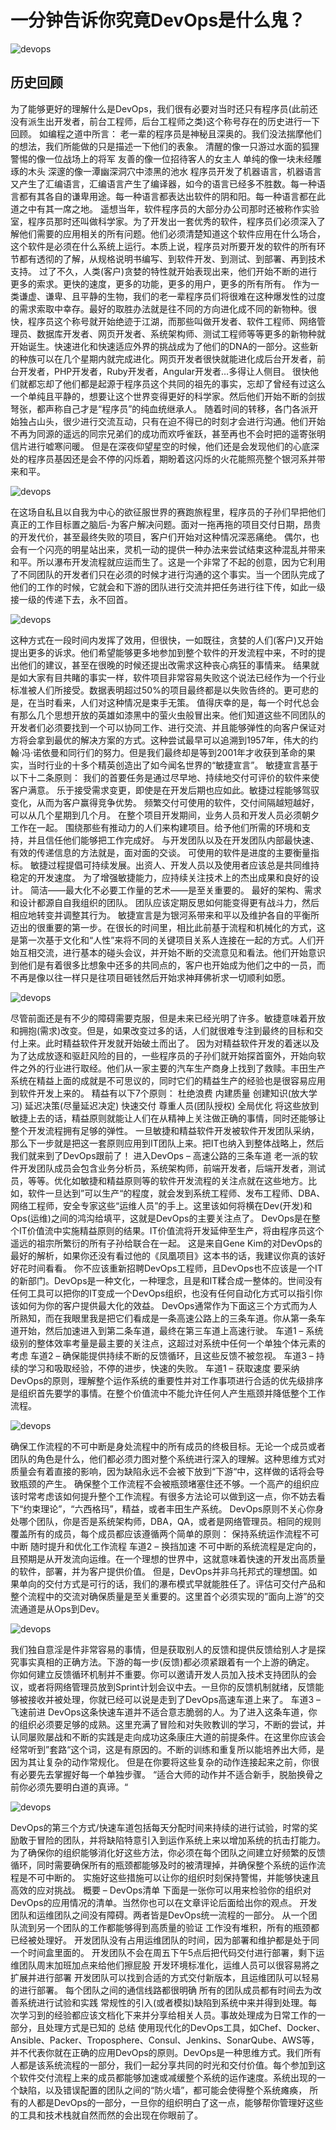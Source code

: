 # 一分钟告诉你究竟DevOps是什么鬼？

![devops](./../img/devops1.png "devops")

## 历史回顾

为了能够更好的理解什么是DevOps，我们很有必要对当时还只有程序员(此前还没有派生出开发者，前台工程师，后台工程师之类)这个称号存在的历史进行一下回顾。
如编程之道中所言：
老一辈的程序员是神秘且深奥的。我们没法揣摩他们的想法，我们所能做的只是描述一下他们的表象。
清醒的像一只游过水面的狐狸
警惕的像一位战场上的将军
友善的像一位招待客人的女主人
单纯的像一块未经雕琢的木头
深邃的像一潭幽深洞穴中漆黑的池水
程序员开发了机器语言，机器语言又产生了汇编语言，汇编语言产生了编译器，如今的语言已经多不胜数。每一种语言都有其各自的谦卑用途。每一种语言都表达出软件的阴和阳。每一种语言都在此道之中有其一席之地。
遥想当年，软件程序员的大部分办公司那时还被称作实验室，程序员那时还叫做科学家。为了开发出一套优秀的软件，程序员们必须深入了解他们需要的应用相关的所有问题。他们必须清楚知道这个软件应用在什么场合，这个软件是必须在什么系统上运行。本质上说，程序员对所要开发的软件的所有环节都有透彻的了解，从规格说明书编写、到软件开发、到测试、到部署、再到技术支持。
过了不久，人类(客户)贪婪的特性就开始表现出来，他们开始不断的进行更多的索求。更快的速度，更多的功能，更多的用户，更多的所有所有。
作为一类谦虚、谦卑、且平静的生物，我们的老一辈程序员们将很难在这种爆发性的过度的需求索取中幸存。最好的取胜办法就是往不同的方向进化成不同的新物种。很快，程序员这个称号就开始绝迹于江湖，而那些叫做开发者、软件工程师、网络管理员、数据库开发者、网页开发者、系统架构师、测试工程师等等更多的新物种就开始诞生。快速进化和快速适应外界的挑战成为了他们的DNA的一部分。这些新的种族可以在几个星期内就完成进化。网页开发者很快就能进化成后台开发者，前台开发者，PHP开发者，Ruby开发者，Angular开发者…多得让人侧目。
很快他们就都忘却了他们都是起源于程序员这个共同的祖先的事实，忘却了曾经有过这么一个单纯且平静的，想要让这个世界变得更好的科学家。然后他们开始不断的剑拔弩张，都声称自己才是“程序员”的纯血统继承人。
随着时间的转移，各门各派开始独占山头，很少进行交流互动，只有在迫不得已的时刻才会进行沟通。他们开始不再为同源的遥远的同宗兄弟们的成功而欢呼雀跃，甚至再也不会时把的遥寄张明信片进行嘘寒问暖。
但是在深夜仰望星空的时候，他们还是会发现他们的心底深处的程序员基因还是会不停的闪烁着，期盼着这闪烁的火花能照亮整个银河系并带来和平。

![devops](./../img/devops2.png "devops")

在这场自私且以自我为中心的欲征服世界的赛跑旅程里，程序员的子孙们早把他们真正的工作目标置之脑后-为客户解决问题。面对一拖再拖的项目交付日期，昂贵的开发代价，甚至最终失败的项目，客户们开始对这种情况深恶痛绝。
偶尔，也会有一个闪亮的明星站出来，灵机一动的提供一种办法来尝试结束这种混乱并带来和平。所以瀑布开发流程就应运而生了。这是一个非常了不起的创意，因为它利用了不同团队的开发者们只在必须的时候才进行沟通的这个事实。当一个团队完成了他们的工作的时候，它就会和下游的团队进行交流并把任务进行往下传，如此一级接一级的传递下去，永不回首。

![devops](./../img/devops3.png "devops")

这种方式在一段时间内发挥了效用，但很快，一如既往，贪婪的人们(客户)又开始提出更多的诉求。他们希望能够更多地参加到整个软件的开发流程中来，不时的提出他们的建议，甚至在很晚的时候还提出改需求这种丧心病狂的事情来。
结果就是如大家有目共睹的事实一样，软件项目非常容易失败这个说法已经作为一个行业标准被人们所接受。数据表明超过50%的项目最终都是以失败告终的。更可悲的是，在当时看来，人们对这种情况是束手无策。
值得庆幸的是，每一个时代总会有那么几个思想开放的英雄如漆黑中的萤火虫般冒出来。他们知道这些不同团队的开发者们必须要找到一个可以协同工作、进行交流、并且能够弹性的向客户保证对方将会拿到最优的解决方案的方式。这种尝试最早可以追溯到1957年，伟大的约翰·冯·诺依曼和同行们的努力。但是我们最终却是等到2001年才收获到革命的果实，当时行业的十多个精英创造出了如今闻名世界的“敏捷宣言”。
敏捷宣言基于以下十二条原则：
我们的首要任务是通过尽早地、持续地交付可评价的软件来使客户满意。
乐于接受需求变更，即使是在开发后期也应如此。敏捷过程能够驾驭变化，从而为客户赢得竞争优势。
频繁交付可使用的软件，交付间隔越短越好，可以从几个星期到几个月。
在整个项目开发期间，业务人员和开发人员必须朝夕工作在一起。
围绕那些有推动力的人们来构建项目。给予他们所需的环境和支持，并且信任他们能够把工作完成好。
与开发团队以及在开发团队内部最快速、有效的传递信息的方法就是，面对面的交谈。
可使用的软件是进度的主要衡量指标。
敏捷过程提倡可持续发展。出资人、开发人员以及使用者应该总是共同维持稳定的开发速度。
为了增强敏捷能力，应持续关注技术上的杰出成果和良好的设计。
简洁——最大化不必要工作量的艺术——是至关重要的。
最好的架构、需求和设计都源自自我组织的团队。
团队应该定期反思如何能变得更有战斗力，然后相应地转变并调整其行为。
敏捷宣言是为银河系带来和平以及维护各自的平衡所迈出的很重要的第一步。在很长的时间里，相比此前基于流程和机械化的方式，这是第一次基于文化和“人性”来将不同的关键项目关系人连接在一起的方式。人们开始互相交流，进行基本的碰头会议，并开始不断的交流意见和看法。他们开始意识到他们是有着很多比想象中还多的共同点的，客户也开始成为他们之中的一员，而不再是像以往一样只是往项目砸钱然后开始求神拜佛祈求一切顺利如愿。

![devops](./../img/devops4.png "devops")

尽管前面还是有不少的障碍需要克服，但是未来已经光明了许多。敏捷意味着开放和拥抱(需求)改变。但是，如果改变过多的话，人们就很难专注到最终的目标和交付上来。此时精益软件开发就开始破土而出了。
因为对精益软件开发的着迷以及为了达成放逐和驱赶风险的目的，一些程序员的子孙们就开始探首窗外，开始向软件之外的行业进行取经。他们从一家主要的汽车生产商身上找到了救赎。丰田生产系统在精益上面的成就是不可思议的，同时它们的精益生产的经验也是很容易应用到软件开发上来的。
精益有以下7个原则：
杜绝浪费
内建质量
创建知识(放大学习)
延迟决策(尽量延迟决定)
快速交付
尊重人员(团队授权)
全局优化
将这些放到敏捷上去的话，精益原则就能让人们在从精神上关注做正确的事情，同时还能够让整个开发流程拥有足够的弹性。
一旦敏捷和精益软件开发被软件开发团队采纳，那么下一步就是把这一套原则应用到IT团队上来。把IT也纳入到整体战略上，然后我们就来到了DevOps跟前了！
进入DevOps – 高速公路的三条车道
老一派的软件开发团队成员会包含业务分析员，系统架构师，前端开发者，后端开发者，测试员，等等。优化如敏捷和精益原则等的软件开发流程的关注点就在这些地方。比如，软件一旦达到”可以生产“的程度，就会发到系统工程师、发布工程师、DBA、网络工程师，安全专家这些“运维人员”的手上。这里该如何将横在Dev(开发)和Ops(运维)之间的鸿沟给填平，这就是DevOps的主要关注点了。
DevOps是在整个IT价值流中实施精益原则的结果。IT价值流将开发延伸至生产，将由程序员这个遥远的祖宗所繁衍的所有子孙给联合在一起。
这是来自Gene Kim的对DevOps的最好的解析，如果你还没有看过他的《凤凰项目》这本书的话，我建议你真的该好好花时间看看。
你不应该重新招聘DevOps工程师，且DevOps也不应该是一个IT的新部门。DevOps是一种文化，一种理念，且是和IT糅合成一整体的。世间没有任何工具可以把你的IT变成一个DevOps组织，也没有任何自动化方式可以指引你该如何为你的客户提供最大化的效益。
DevOps通常作为下面这三个方式而为人所熟知，而在我眼里我是把它们看成是一条高速公路上的三条车道。你从第一条车道开始，然后加速进入到第二条车道，最终在第三车道上高速行驶。
车道1 – 系统级别的整体效率考量是最主要的关注点，这超过对系统中任何一个单独个体元素的考虑
车道2 – 确保能提供持续不断的反馈循环，且这些反馈不被忽视。
车道3 – 持续的学习和吸取经验，不停的进步，快速的失败。
车道1 – 获取速度
要采纳DevOps的原则，理解整个运作系统的重要性并对工作事项进行合适的优先级排序是组织首先要学的事情。在整个价值流中不能允许任何人产生瓶颈并降低整个工作流程。

![devops](./../img/devops5.png "devops")

确保工作流程的不可中断是身处流程中的所有成员的终极目标。无论一个成员或者团队的角色是什么，他们都必须力图对整个系统进行深入的理解。这种思维方式对质量会有着直接的影响，因为缺陷永远不会被下放到“下游“中，这样做的话将会导致瓶颈的产生。
确保整个工作流程不会被瓶颈堵塞住还不够。一个高产的组织应该时常考虑该如何提升整个工作流程。有很多方法论可以做到这一点，你不妨去看下“约束理论”，“六西格玛”，精益，或者丰田生产系统。
DevOps原则不关心你身处哪个团队，你是否是系统架构师，DBA，QA，或者是网络管理员。相同的规则覆盖所有的成员，每个成员都应该遵循两个简单的原则：
保持系统运作流程不可中断
随时提升和优化工作流程
车道2 – 换挡加速
不可中断的系统流程是定向的，且预期是从开发流向运维。在一个理想的世界中，这就意味着快速的开发出高质量的软件，部署，并为客户提供价值。
但是，DevOps并非乌托邦式的理想国。如果单向的交付方式是可行的话，我们的瀑布模式早就能胜任了。评估可交付产品和整个流程中的交流对确保质量是至关重要的。这里首个必须实现的”面向上游”的交流通道是从Ops到Dev。

![devops](./../img/devops6.png "devops")

我们独自意淫是件非常容易的事情，但是获取别人的反馈和提供反馈给别人才是探究事实真相的正确方法。下游的每一步(反馈)都必须紧跟着有一个上游的确定。
你如何建立反馈循环机制并不重要。你可以邀请开发人员加入技术支持团队的会议，或者将网络管理员放到Sprint计划会议中去。一旦你的反馈机制就绪，反馈能够被接收并被处理，你就已经可以说是走到了DevOps高速车道上来了。
车道3 – 飞速前进
DevOps这条快速车道并不适合意志脆弱的人。为了进入这条车道，你的组织必须要足够的成熟。这里充满了冒险和对失败教训的学习，不断的尝试，并认同屡败屡战和不断的实践是走向成功这条康庄大道的前提条件。在这里你应该会经常听到”套路“这个词，这是有原因的。不断的训练和重复所以能培养出大师，是因为其让复杂的动作常规化。
但是在你要将这些复杂的动作连接起来之前，你很有必要先去掌握好每一个单独步骤。
“适合大师的动作并不适合新手，脱胎换骨之前你必须先要明白道的真谛。“

![devops](./../img/devops7.png "devops")

DevOps的第三个方式/快速车道包括每天分配时间来持续的进行试验，时常的奖励敢于冒险的团队，并将缺陷特意引入到运作系统上来以增加系统的抗击打能力。
为了确保你的组织能够消化好这些方法，你必须在每个团队之间建立好频繁的反馈循环，同时需要确保所有的瓶颈都能够及时的被清理掉，并确保整个系统的运作流程是不可中断的。
实施好这些措施可以让你的组织时刻保持警惕，并能够快速且高效的应对挑战。
概要 – DevOps清单
下面是一张你可以用来检验你的组织对DevOps的应用情况的清单。当然你也可以在文章评论后面给出你的观点。
开发团队和运维团队之间没有障碍。两者皆是DevOps统一流程的一部分。
从一个团队流到另一个团队的工作都能够得到高质量的验证
工作没有堆积，所有的瓶颈都已经被处理好。
开发团队没有占用运维团队的时间，因为部署和维护都是处于同一个时间盒里面的。
开发团队不会在周五下午5点后把代码交付进行部署，剩下运维团队周末加班加点来给他们擦屁股
开发环境标准化，运维人员可以很容易將之扩展并进行部署
开发团队可以找到合适的方式交付新版本，且运维团队可以轻易的进行部署。
每个团队之间的通信线路都很明确
所有的团队成员都有时间去为改善系统进行试验和实践
常规性的引入(或者模拟)缺陷到系统中来并得到处理。每次学习到的经验都应该文档化下来并分享给相关人员。事故处理成为日常工作的一部分，且处理方式是已知的
总结
使用现代化的DevOps工具，如Chef、Docker、Ansible、Packer、Troposphere、Consul、Jenkins、SonarQube、AWS等，并不代表你就在正确的应用DevOps的原则。DevOps是一种思维方式。我们所有人都是该系统流程的一部分，我们一起分享共同的时光和交付价值。每个参加到这个软件交付流程上来的成员都能够加速或减缓整个系统的运作速度。系统出现的一个缺陷，以及错误配置的团队之间的“防火墙”，都可能会使得整个系统瘫痪，
所有的人都是DevOps的一部分，一旦你的组织明白了这一点，能够帮你管理好这些的工具和技术栈就自然而然的会出现在你眼前了。